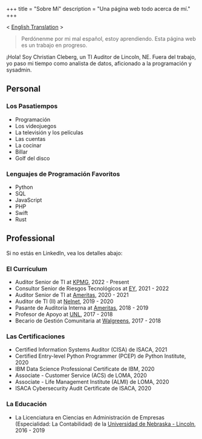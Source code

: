 +++
title = "Sobre Mí"
description = "Una página web todo acerca de mí."
+++

< [English Translation](/about/) >

> Perdónenme por mi mal español, estoy aprendiendo. Esta página web es un
> trabajo en progreso.

¡Hola! Soy Christian Cleberg, un TI Auditor de Lincoln, NE. Fuera del trabajo,
yo paso mi tiempo como analista de datos, aficionado a la programación y
sysadmin.

## Personal

### Los Pasatiempos

-   Programación
-   Los videojuegos
-   La televisión y los películas
-   Las cuentas
-   La cocinar
-   Billar
-   Golf del disco

### Lenguajes de Programación Favoritos

-   Python
-   SQL
-   JavaScript
-   PHP
-   Swift
-   Rust

## Professional

Si no estás en LinkedIn, vea los detalles abajo:

### El Currículum

-   Auditor Senior de TI at [KPMG](https://en.wikipedia.org/wiki/KPMG), 2022 -
    Present
-   Consultor Senior de Riesgos Tecnológicos at
    [EY](https://en.wikipedia.org/wiki/Ernst_%26_Young), 2021 - 2022
-   Auditor Senior de TI at [Ameritas](https://en.wikipedia.org/wiki/Ameritas),
    2020 - 2021
-   Auditor de TI (II) at [Nelnet](https://en.wikipedia.org/wiki/Nelnet), 2019 -
    2020
-   Pasante de Auditoría Interna at
    [Ameritas](https://en.wikipedia.org/wiki/Ameritas), 2018 - 2019
-   Profesor de Apoyo at
    [UNL](https://en.wikipedia.org/wiki/University_of_Nebraska%E2%80%93Lincoln),
    2017 - 2018
-   Becario de Gestión Comunitaria at
    [Walgreens](https://en.wikipedia.org/wiki/Walgreens), 2017 - 2018

### Las Certificaciones

-   Certified Information Systems Auditor (CISA) de ISACA, 2021
-   Certified Entry-level Python Programmer (PCEP) de Python Institute, 2020
-   IBM Data Science Professional Certificate de IBM, 2020
-   Associate - Customer Service (ACS) de LOMA, 2020
-   Associate - Life Management Institute (ALMI) de LOMA, 2020
-   ISACA Cybersecurity Audit Certificate de ISACA, 2020

### La Educación

-   La Licenciatura en Ciencias en Administración de Empresas (Especialidad: La
    Contabilidad) de la
    [Universidad de Nebraska - Lincoln](https://en.wikipedia.org/wiki/University_of_Nebraska%E2%80%93Lincoln),
    2016 - 2019
